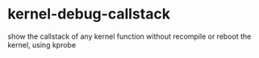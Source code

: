 # kernel-debug-callstack
show the callstack of any kernel function without recompile or reboot the kernel, using kprobe
